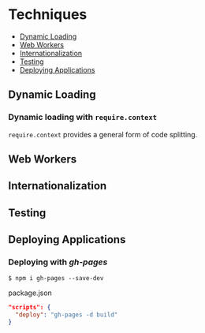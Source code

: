 # Techniques

* [Dynamic Loading](#dynamic-loading)
* [Web Workers](#web-workers)
* [Internationalization](#internationalization)
* [Testing](#testing)
* [Deploying Applications](#deploying-applications)

## Dynamic Loading

### Dynamic loading with `require.context`

`require.context` provides a general form of code splitting.

## Web Workers

## Internationalization

## Testing

## Deploying Applications

### Deploying with *gh-pages*

```
$ npm i gh-pages --save-dev
```

package.json
```json
"scripts": {
  "deploy": "gh-pages -d build"
}
```
